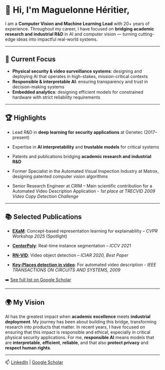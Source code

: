 # 👋 Hi, I'm Maguelonne Héritier, 


I am a **Computer Vision and Machine Learning Lead** with 20+ years of experience. 
Throughout my career, I have focused on **bridging academic research and industrial R&D** in AI and computer vision — turning cutting-edge ideas into impactful real-world systems.

---



## 🔐 Current Focus 


- **Physical security & video surveillance systems**: designing and deploying AI that operates in high-stakes, mission-critical contexts
- **Responsible & interpretable AI**: ensuring transparency and trust in decision-making systems 
- **Embedded analytics**: designing efficient models for constrained hardware with strict reliability requirements 




---



## 🏆 Highlights  

- Lead R&D in **deep learning for security applications** at Genetec (2017–present)  

- Expertise in **AI interpretability** and **trustable models** for critical systems   

- Patents and publications bridging **academic research and industrial R&D**  

- Former Specialist in the Automated Visual Inspection Industry at Matrox, designing patented computer vision algorithms  

- Senior Research Engineer at CRIM – Main scientific contribution for a Automated Video Description Application - *1st place at TRECVID 2009 Video Copy Detection Challenge*  



---



## 📚 Selected Publications  

- [**EXaM**](https://openaccess.thecvf.com/content/CVPR2025W/XAI4CV/papers/Heritier_ExaM_Unsupervised_Concept-Based_Representation_Learning_to_Better_Explain_Models_in_CVPRW_2025_paper.pdf): Concept-based representation learning for explainability – *CVPR Workshop 2025* (Spotlight)  

- [**CenterPoly**](https://openaccess.thecvf.com/content/ICCV2021W/AVVision/papers/Perreault_CenterPoly_Real-Time_Instance_Segmentation_Using_Bounding_Polygons_ICCVW_2021_paper.pdf): Real-time instance segmentation – *ICCV 2021*  

- [**RN-VID**](https://arxiv.org/pdf/2003.10898): Video object detection – *ICIAR 2020, Best Paper*

- [**Key-Places detection in video**](https://d1wqtxts1xzle7.cloudfront.net/43629669/Places_Clustering_of_Full-Length_Film_Ke20160311-25634-15g8wom-libre.pdf?1457716404=&response-content-disposition=inline%3B+filename%3DPlaces_Clustering_of_Full_Length_Film_Ke.pdf&Expires=1755823366&Signature=SVAtGnW9vO7VKaBLyniqgd~iGGqp-K87sluJC~qXdUmlu0Er~dIj4MaCt7JyT~dqdjwNHv-fvZ~NFny7PfjcY3xu6bgGQEqBz7CAkwPNy5srQ1mn0~cKxafioLTwrTHn6vPplHpzIIZkAThuC5OHANduovNvQIKtTyAeqB2lZjdHdsBVXFwCm-blyuNTrhHgTWXcW047l~oxkP5gEpA~VqCOg5g77k9KXRSroUwJVVyqzuTkQqS6-5jrcABdaN-GbmqRIDPqH6pzBwFgbAYZ-5a2goiTJlfMtZHT7ZLvwYF5cDwL8Emj25TVoUvLBuf0apAHkma4A-BvDi202GC8rQ__&Key-Pair-Id=APKAJLOHF5GGSLRBV4ZA): For automated video description - *IEEE TRANSACTIONS ON CIRCUITS AND SYSTEMS, 2009*


   

➡️ [See full list on Google Scholar](https://scholar.google.com/citations?hl=fr&user=OBIkP1AAAAAJ)  



---



## 🌍 My Vision  




AI has the greatest impact when **academic excellence** meets **industrial deployment**.
My journey has been about building this bridge, transforming research into products that matter.
In recent years, I have focused on ensuring that this impact is responsible and ethical, especially in critical physical security applications.
For me, **responsible AI** means models that are **interpretable**, **efficient**, **reliable**, and that also **protect privacy** and **respect human rights**.

---



📫 [LinkedIn](https://www.linkedin.com/in/maguelonne-heritier-03ba9bb/) | [Google Scholar](https://scholar.google.com/citations?hl=fr&user=OBIkP1AAAAAJ)  

